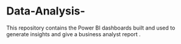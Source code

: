 # Data-Analysis-
This repository contains the Power BI dashboards built and used to generate insights and give a business analyst report .
